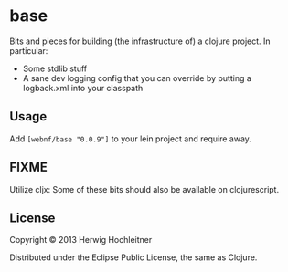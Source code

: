 # base

Bits and pieces for building (the infrastructure of) a clojure
project. In particular:

- Some stdlib stuff
- A sane dev logging config that you can override by putting a
  logback.xml into your classpath

## Usage

Add `[webnf/base "0.0.9"]` to your lein project and require away.

## FIXME

Utilize cljx: Some of these bits should also be available on clojurescript.

## License

Copyright © 2013 Herwig Hochleitner

Distributed under the Eclipse Public License, the same as Clojure.
